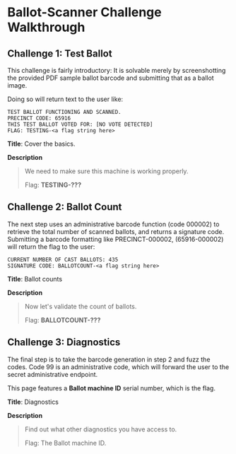 # Ballot-Scanner Challenge Walkthrough

## Challenge 1: Test Ballot

This challenge is fairly introductory: It is solvable merely by screenshotting the provided PDF sample ballot barcode and submitting that as a ballot image. 

Doing so will return text to the user like:

```
TEST BALLOT FUNCTIONING AND SCANNED.
PRECINCT CODE: 65916
THIS TEST BALLOT VOTED FOR: [NO VOTE DETECTED]
FLAG: TESTING-<a flag string here>
```


**Title**: Cover the basics.

**Description**

> We need to make sure this machine is working properly.
> 
> Flag: **TESTING-???**



## Challenge 2: Ballot Count

The next step uses an administrative barcode function (code 000002) to retrieve the total number of scanned ballots, and returns a signature code. Submitting a barcode formatting like PRECINCT-000002, (65916-000002) will return the flag to the user:

```
CURRENT NUMBER OF CAST BALLOTS: 435
SIGNATURE CODE: BALLOTCOUNT-<a flag string here>
```

**Title**: Ballot counts

**Description**

> Now let's validate the count of ballots.
> 
> Flag: **BALLOTCOUNT-???**


## Challenge 3: Diagnostics

The final step is to take the barcode generation in step 2 and fuzz the codes. Code 99 is an administrative code, which will forward the user to the secret administrative endpoint.

This page features a **Ballot machine ID** serial number, which is the flag.

**Title**: Diagnostics

**Description**

> Find out what other diagnostics you have access to.
> 
> Flag: The Ballot machine ID.

